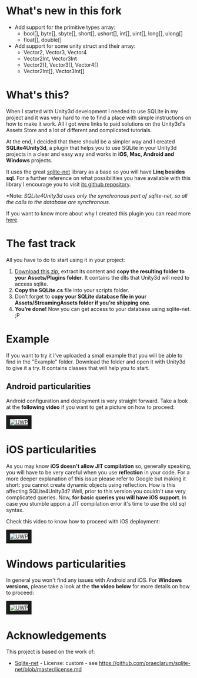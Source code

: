 # What's new in this fork
- Add support for the primitive types array:
  - bool[], byte[], sbyte[], short[], ushort[], int[], uint[], long[], ulong[]
  - float[], double[]
- Add support for some unity struct and their array:
  - Vector2, Vector3, Vector4
  - Vector2Int, Vector3Int
  - Vector2[], Vector3[], Vector4[]
  - Vector2Int[], Vector3Int[]

# What's this?
When I started with Unity3d development I needed to use SQLite in my project and it was very hard to me to find a place with simple instructions on how to make it work. All I got were links to paid solutions on the Unity3d's Assets Store and a lot of different and complicated tutorials.

At the end, I decided that there should be a simpler way and I created **SQLite4Unity3d**, a plugin that helps you to use SQLite in your Unity3d projects in a clear and easy way and works in **iOS, Mac, Android and Windows** projects.

It uses the great [sqlite-net](https://github.com/praeclarum/sqlite-net) library as a base so you will have **Linq besides sql**. For a further reference on what possibilities you have available with this library I encourage you to visit [its github repository](https://github.com/praeclarum/sqlite-net). 

*Note: _SQLite4Unity3d uses only the synchronous part of sqlite-net, so all the calls to the database are synchronous._

If you want to know more about why I created this plugin you can read more [here](http://www.codecoding.com/sqlite4unity3d-using-sqlite-net-library-and-unity3d-free-edition/).

# The fast track
All you have to do to start using it in your project:

1. [Download this zip](https://github.com/codecoding/SQLite4Unity3d/raw/master/SQLite4Unity3d.zip), extract its content and  **copy the resulting folder to your Assets/Plugins folder**. It contains the dlls that Unity3d will need to access sqlite.
2. **Copy the SQLite.cs** file into your scripts folder.
3. Don’t forget to **copy your SQLite database file in your Assets/StreamingAssets folder if you’re shipping one**.
4. **You’re done!** Now you can get access to your database using sqlite-net.  ;P

# Example
If you want to try it I've uploaded a small example that you will be able to find in the "Example" folder. Download the folder and open it with Unity3d to give it a try. It contains classes that will help you to start.

## Android particularities
Android configuration and deployment is very straight forward. Take a look at the **following video** if you want to get a picture on how to proceed:

<a href="http://www.youtube.com/watch?feature=player_embedded&v=oPEl0mzeYoQ" target="_blank"><img src="http://img.youtube.com/vi/oPEl0mzeYoQ/0.jpg" alt="UWP"  border="10" /></a>

# iOS particularities
As you may know **iOS doesn't allow JIT compilation** so, generally speaking, you will have to be very careful when you use **reflection** in your code. For a more deeper explanation of this issue please refer to Google but making it short: you cannot create dynamic objects using reflection. How is this affecting SQLite4Unity3d? Well, prior to this version you couldn't use very complicated queries. Now, **for basic queries you will have iOS support**. In case you stumble uppon a JIT compilation error it's time to use the old sql syntax.

Check this video to know how to proceed with iOS deployment:

<a href="http://www.youtube.com/watch?feature=player_embedded&v=a4HXlGbO_2c" target="_blank"><img src="http://img.youtube.com/vi/a4HXlGbO_2c/0.jpg" alt="UWP"  border="10" /></a>

# Windows particularities
In general you won't find any issues with Android and iOS. For **Windows versions**, please take a look at the **the video below** for more details on how to proceed:

<a href="http://www.youtube.com/watch?feature=player_embedded&v=zVXr70fYxoA" target="_blank"><img src="http://img.youtube.com/vi/zVXr70fYxoA/0.jpg" alt="UWP"  border="10" /></a>

# Acknowledgements
This project is based on the work of:

- [Sqlite-net](https://github.com/praeclarum/sqlite-net) - License: custom - see https://github.com/praeclarum/sqlite-net/blob/master/license.md


